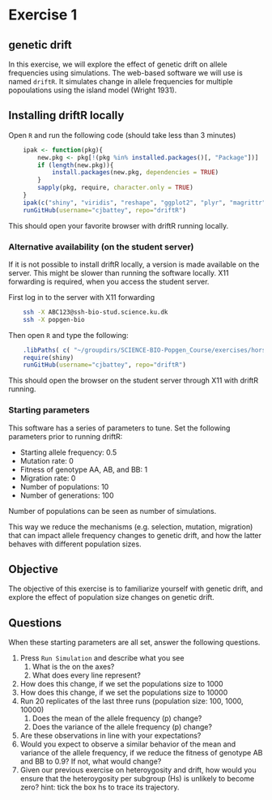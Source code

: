 # Exercise 1 #

## genetic drift ##
In this exercise, we will explore the effect of genetic drift on allele frequencies using simulations. The web-based software we will use is named `driftR`. It simulates change in allele frequencies for multiple popoulations using the island model (Wright 1931).

## Installing driftR locally ##

Open `R` and run the following code (should take less than 3 minutes)

```R
	ipak <- function(pkg){
		new.pkg <- pkg[!(pkg %in% installed.packages()[, "Package"])]
		if (length(new.pkg)){
			install.packages(new.pkg, dependencies = TRUE)
		}
		sapply(pkg, require, character.only = TRUE)
	}
	ipak(c("shiny", "viridis", "reshape", "ggplot2", "plyr", "magrittr"))
	runGitHub(username="cjbattey", repo="driftR")
```

This should open your favorite browser with driftR running locally. 


### Alternative availability (on the student server) ###
If it is not possible to install driftR locally, a version is made available on the server. This might be slower than running the software locally. X11 forwarding is required, when you access the student server. 

First log in to the server with X11 forwarding
```bash
	ssh -X ABC123@ssh-bio-stud.science.ku.dk
	ssh -X popgen-bio
```


Then open `R` and type the following:

```R
	.libPaths( c( "~/groupdirs/SCIENCE-BIO-Popgen_Course/exercises/horseDomestication_R/R/3.4", .libPaths() ) )
	require(shiny)
	runGitHub(username="cjbattey", repo="driftR")
```

This should open the browser on the student server through X11 with driftR running.

### Starting parameters ###
This software has a series of parameters to tune. Set the following parameters prior to running driftR:

- Starting allele frequency: 0.5
- Mutation rate: 0
- Fitness of genotype AA, AB, and BB: 1
- Migration rate: 0
- Number of populations: 10
- Number of generations: 100
	 
Number of populations can be seen as number of simulations. 
 
This way we reduce the mechanisms (e.g. selection, mutation, migration) that can impact allele frequency changes to genetic drift, and how the latter behaves with different population sizes.
 
## Objective ##
The objective of this exercise is to familiarize yourself with genetic drift, and explore the effect of population size changes on genetic drift.

## Questions ##
When these starting parameters are all set, answer the following questions.


1. Press `Run Simulation` and describe what you see
   1. What is the on the axes?
   2. What does every line represent?
2. How does this change, if we set the populations size to 1000
3. How does this change, if we set the populations size to 10000
4. Run 20 replicates of the last three runs (population size: 100, 1000, 10000)
   1. Does the mean of the allele frequency (p) change?
   2. Does the variance of the allele frequency (p) change?
5. Are these observations in line with your expectations?
6. Would you expect to observe a similar behavior of the mean and variance of the allele frequency, if we reduce the fitness of genotype AB and BB to 0.9? If not, what would change?
7. Given our previous exercise on heteroygosity and drift, how would you ensure that the heteroygosity per subgroup (Hs) is unlikely to become zero? hint: tick the box hs to trace its trajectory.

